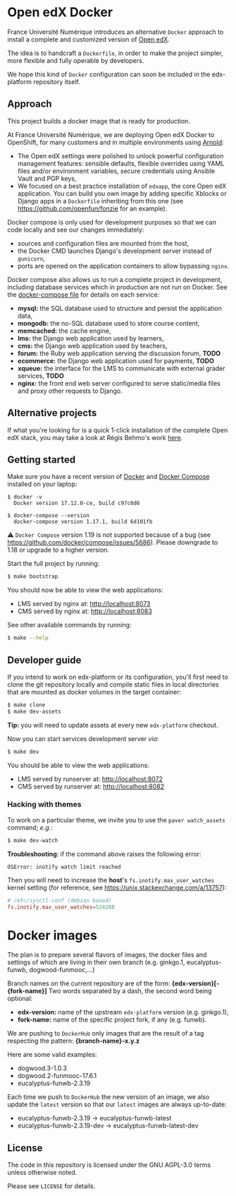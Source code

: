# Open edX Docker

France Université Numérique introduces an alternative `Docker` approach to
install a complete and customized version of [Open edX](https://open.edx.org).

The idea is to handcraft a `Dockerfile`, in order to make the project simpler,
more flexible and fully operable by developers.

We hope this kind of `Docker` configuration can soon be included in the
edx-platform repository itself.

## Approach

This project builds a docker image that is ready for production.

At France Université Numérique, we are deploying Open edX Docker to OpenShift,
for many customers and in multiple environments using
[Arnold](https://github.com/openfun/arnold):

- The Open edX settings were polished to unlock powerful configuration
  management features: sensible defaults, flexible overrides using YAML files
  and/or environment variables, secure credentials using Ansible Vault and PGP
  keys,
- We focused on a best practice installation of `edxapp`, the core Open edX
  application. You can build you own image by adding specific Xblocks or Django
  apps in a `Dockerfile` inheriting from this one (see
  <https://github.com/openfun/fonzie> for an example).

Docker compose is only used for development purposes so that we can code locally
and see our changes immediately:

- sources and configuration files are mounted from the host,
- the Docker CMD launches Django's development server instead of `gunicorn`,
- ports are opened on the application containers to allow bypassing `nginx`.

Docker compose also allows us to run a complete project in development,
including database services which in production are not run on Docker. See the
[docker-compose file](./docker-compose.yml) for details on each service:

- **mysql:** the SQL database used to structure and persist the application
  data,
- **mongodb:** the no-SQL database used to store course content,
- **memcached:** the cache engine,
- **lms:** the Django web application used by learners,
- **cms:** the Django web application used by teachers,
- **forum:** the Ruby web application serving the discussion forum, **TODO**
- **ecommerce:** the Django web application used for payments, **TODO**
- **xqueue:** the interface for the LMS to communicate with external grader
  services, **TODO**
- **nginx:** the front end web server configured to serve static/media files and
  proxy other requests to Django.

## Alternative projects

If what you're looking for is a quick 1-click installation of the complete
Open edX stack, you may take a look at Régis Behmo's work
[here](https://github.com/regisb/openedx-docker).

## Getting started

Make sure you have a recent version of [Docker](https://docs.docker.com/install) and [Docker Compose](https://docs.docker.com/compose/install) installed on your laptop:

    $ docker -v
      Docker version 17.12.0-ce, build c97c6d6

    $ docker-compose --version
      docker-compose version 1.17.1, build 6d101fb

⚠️ `Docker Compose` version 1.19 is not supported because of a bug (see
https://github.com/docker/compose/issues/5686). Please downgrade to 1.18 or
upgrade to a higher version.

Start the full project by running:

```bash
$ make bootstrap
```

You should now be able to view the web applications:

- LMS served by nginx at: [http://localhost:8073](http://localhost:8073)
- CMS served by nginx at: [http://localhost:8083](http://localhost:8083)

See other available commands by running:

```bash
$ make --help
```

## Developer guide

If you intend to work on edx-platform or its configuration, you'll first need to
clone the git repository locally and compile static files in local directories
that are mounted as docker volumes in the target container:

```bash
$ make clone
$ make dev-assets
```

**Tip:** you will need to update assets at every new `edx-platform` checkout.

Now you can start services development server _via_:

```bash
$ make dev
```

You should be able to view the web applications:

- LMS served by runserver at: [http://localhost:8072](http://localhost:8072)
- CMS served by runserver at: [http://localhost:8082](http://localhost:8082)

### Hacking with themes

To work on a particular theme, we invite you to use the `paver watch_assets`
command; _e.g._:

```bash
$ make dev-watch
```

**Troubleshooting**: if the command above raises the following error:

```
OSError: inotify watch limit reached
```

Then you will need to increase the **host**'s `fs.inotify.max_user_watches` kernel
setting (for reference, see https://unix.stackexchange.com/a/13757):

```conf
# /etc/sysctl.conf (debian based)
fs.inotify.max_user_watches=524288
```

# Docker images

The plan is to prepare several flavors of images, the docker files and settings
of which are living in their own branch (e.g. ginkgo.1, eucalyptus-funwb,
dogwood-funmooc,...)

Branch names on the current repository are of the form:
**{edx-version}[-{fork-name}]** Two words separated by a dash, the second word
being optional:

- **edx-version:** name of the upstream `edx-platform` version (e.g. ginkgo.1),
- **fork-name:** name of the specific project fork, if any (e.g. funwb).

We are pushing to `DockerHub` only images that are the result of a tag
respecting the pattern: **{branch-name}-x.y.z**

Here are some valid examples:

- dogwood.3-1.0.3
- dogwood.2-funmooc-17.6.1
- eucalyptus-funwb-2.3.19

Each time we push to `DockerHub` the new version of an image, we also update the
`latest` version so that our `latest` images are always up-to-date:

- eucalyptus-funwb-2.3.19 -> eucalyptus-funwb-latest
- eucalyptus-funwb-2.3.19-dev -> eucalyptus-funwb-latest-dev

## License

The code in this repository is licensed under the GNU AGPL-3.0 terms unless
otherwise noted.

Please see `LICENSE` for details.
